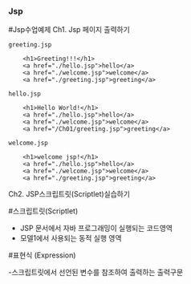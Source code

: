 ### Jsp 
#Jsp수업예제
Ch1. Jsp 페이지 출력하기
```
greeting.jsp

  	<h1>Greeting!!!</h1>
	<a href="./hello.jsp">hello</a>
	<a href="./welcome.jsp">welcome</a>
	<a href="./greeting.jsp">greeting</a>
```
```
hello.jsp

	<h1>Hello World!</h1>
	<a href="./hello.jsp">hello</a>
	<a href="./welcome.jsp">welcome</a>
	<a href="/Ch01/greeting.jsp">greeting</a>
```
```
welcome.jsp

	<h1>welcome jsp!</h1>
	<a href="./hello.jsp">hello</a>
	<a href="./welcome.jsp">welcome</a>
	<a href="./greeting.jsp">greeting</a>
```
Ch2. JSP스크립트릿(Scriptlet)실습하기

#스크립트릿(Scriptlet)

  - JSP 문서에서 자바 프로그래밍이 실행되는 코드영역 
  - 모델1에서 사용되는 동적 실행 영역
  
#표현식 (Expression)

  -스크립트릿에서 선언된 변수를 참조하여 출력하는 출력구문  
